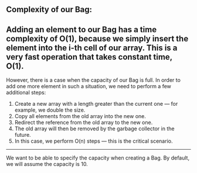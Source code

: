 ## Complexity of our Bag:

Adding an element to our Bag has a time complexity of O(1), because we simply insert the element into the i-th cell of our array. 
This is a very fast operation that takes constant time, O(1).
---
However, there is a case when the capacity of our Bag is full. In order to add one more element in such a situation, we need to perform a few additional steps:
1. Create a new array with a length greater than the current one — for example, we double the size.
2. Copy all elements from the old array into the new one.
3. Redirect the reference from the old array to the new one.
4. The old array will then be removed by the garbage collector in the future.
5. In this case, we perform O(n) steps — this is the critical scenario.
---
We want to be able to specify the capacity when creating a Bag. By default, we will assume the capacity is 10.